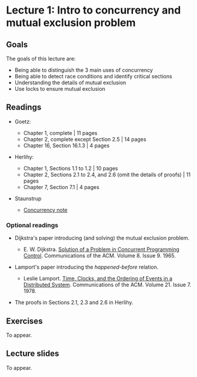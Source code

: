 # Lecture 1: Intro to concurrency and mutual exclusion problem

## Goals

The goals of this lecture are:

* Being able to distinguish the 3 main uses of concurrency
* Being able to detect race conditions and identify critical sections
* Understanding the details of mutual exclusion
* Use locks to ensure mutual exclusion

## Readings 

* Goetz:
  * Chapter 1, complete | 11 pages
  * Chapter 2, complete except Section 2.5 | 14 pages
  * Chapter 16, Section 16.1.3 | 4 pages
  
* Herlihy:
  * Chapter 1, Sections 1.1 to 1.2 | 10 pages
  * Chapter 2, Sections 2.1 to 2.4, and 2.6 (omit the details of proofs) | 11 pages
  * Chapter 7, Section 7.1 | 4 pages

* Staunstrup
  * [Concurrency note](concurrencyNotes/concurrencyPCPP.pdf)
  
### Optional readings

* Dijkstra's paper introducing (and solving) the mutual exclusion problem.
  * E. W. Dijkstra. [Solution of a Problem in Concurrent  Programming  Control](https://dl-acm-org.ep.ituproxy.kb.dk/doi/pdf/10.1145/365559.365617). Communications of the ACM. Volume 8. Issue 9. 1965.

* Lamport's paper introducing the _happened-before_ relation.
  * Leslie Lamport. [Time, Clocks, and the Ordering of Events in a Distributed System](https://www.microsoft.com/en-us/research/uploads/prod/2016/12/Time-Clocks-and-the-Ordering-of-Events-in-a-Distributed-System.pdf). Communications of the ACM. Volume 21. Issue 7. 1978.
  
* The proofs in Sections 2.1, 2.3 and 2.6 in Herlihy.

## Exercises

To appear.

## Lecture slides

To appear.
